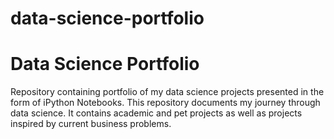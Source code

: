 # data-science-portfolio
<h1> Data Science Portfolio </h1>
Repository containing portfolio of my data science projects presented in the form of iPython Notebooks. This repository documents my journey through data science. It contains academic and pet projects as well as projects inspired by current business problems.
